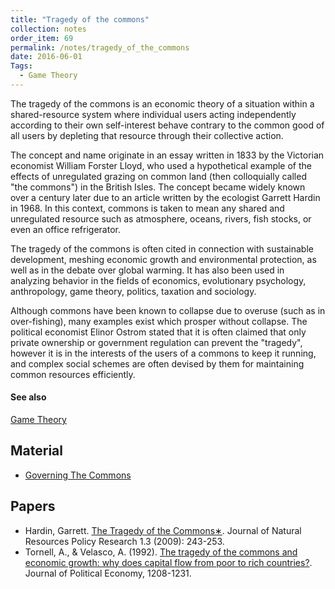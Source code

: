 ```yaml
---
title: "Tragedy of the commons"
collection: notes
order_item: 69
permalink: /notes/tragedy_of_the_commons
date: 2016-06-01
Tags:
  - Game Theory
---
```


The tragedy of the commons is an economic theory of a situation within a shared-resource system where individual users acting independently according to their own self-interest behave contrary to the common good of all users by depleting that resource through their collective action.

The concept and name originate in an essay written in 1833 by the Victorian economist William Forster Lloyd, who used a hypothetical example of the effects of unregulated grazing on common land (then colloquially called "the commons") in the British Isles. The concept became widely known over a century later due to an article written by the ecologist Garrett Hardin in 1968. In this context, commons is taken to mean any shared and unregulated resource such as atmosphere, oceans, rivers, fish stocks, or even an office refrigerator.

The tragedy of the commons is often cited in connection with sustainable development, meshing economic growth and environmental protection, as well as in the debate over global warming. It has also been used in analyzing behavior in the fields of economics, evolutionary psychology, anthropology, game theory, politics, taxation and sociology.

Although commons have been known to collapse due to overuse (such as in over-fishing), many examples exist which prosper without collapse. The political economist Elinor Ostrom stated that it is often claimed that only private ownership or government regulation can prevent the "tragedy", however it is in the interests of the users of a commons to keep it running, and complex social schemes are often devised by them for maintaining common resources efficiently.


#### See also
[Game Theory](/notes/game_theory)


## Material
* [Governing The Commons](http://www.forbes.com/2009/10/12/elinor-ostrom-commons-nobel-economics-opinions-contributors-vernon-l-smith.html)


## Papers
* Hardin, Garrett. [The Tragedy of the Commons∗](). Journal of Natural Resources Policy Research 1.3 (2009): 243-253.
* Tornell, A., & Velasco, A. (1992). [The tragedy of the commons and economic growth: why does capital flow from poor to rich countries?](http://www.aaron-tornell.com/s/7-The-tragedy-of-commons.pdf). Journal of Political Economy, 1208-1231.




